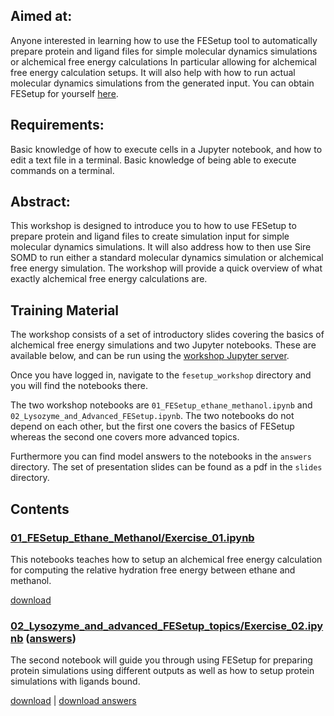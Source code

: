 ## Aimed at: 
Anyone interested in learning how to use the FESetup tool to automatically prepare protein and ligand files for simple molecular dynamics simulations or alchemical free energy calculations In particular allowing for alchemical free energy calculation setups. It will also help with how to run actual molecular dynamics simulations from the generated input. 
You can obtain FESetup for yourself [here](http://www.hecbiosim.ac.uk/fesetup).

## Requirements: 
Basic knowledge of how to execute cells in a Jupyter notebook, and how to edit a text file in a terminal. Basic knowledge of being able to execute commands on a terminal. 

## Abstract: 
This workshop is designed to introduce you to how to use FESetup to prepare protein and ligand files to create simulation input for simple molecular dynamics simulations. It will also address how to then use Sire SOMD to run either a standard molecular dynamics simulation or alchemical free energy simulation. The workshop will provide a quick overview of what exactly alchemical free energy calculations are.

## Training Material

The workshop consists of a set of introductory slides covering the basics of alchemical free energy simulations and two Jupyter notebooks. These are available
below, and can be run using the
<a href="https://ccpbiosim.github.io/workshop/events/bristol2018/server.html" target="_blank">workshop Jupyter server</a>.

Once you have logged in, navigate to the `fesetup_workshop` directory and you will find the
notebooks there.

The two workshop notebooks are `01_FESetup_ethane_methanol.ipynb` and `02_Lysozyme_and_Advanced_FESetup.ipynb`. The two notebooks do not depend on each other, but the first one covers the basics of FESetup whereas the second one covers more advanced topics. 

Furthermore you can find model answers to the notebooks in the `answers` directory. The set of presentation slides can be found as a pdf in the `slides` directory. 


## Contents

### [01_FESetup_Ethane_Methanol/Exercise_01.ipynb](html/Exercise_01.html)
This notebooks teaches how to setup an alchemical free energy calculation for computing the relative hydration free energy between ethane and methanol. 

[download](01_FESetup_Ethane_Methanol/Exercise_01.ipynb)

### [02_Lysozyme_and_advanced_FESetup_topics/Exercise_02.ipynb](html/Exercise_02.html) ([answers](html/answers/Exercise_02.html))

The second notebook will guide you through using FESetup for preparing protein simulations using different outputs as well as how to setup protein simulations with ligands bound. 

[download](02_Lysozyme_and_advanced_FESetup_topics/Exercise_02.ipynb) | [download answers](02_Lysozyme_and_advanced_FESetup_topics/answers/Exercise_02.ipynb)
